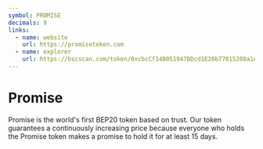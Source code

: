 ```yaml
---
symbol: PROMISE
decimals: 9
links:
  - name: website
    url: https://promisetoken.com
  - name: explorer
    url: https://bscscan.com/token/0xcbcCf14B051947BDcd1E20b77015208a1AD5EA25
---
```


# Promise

Promise is the world's first BEP20 token based on trust. Our token guarantees a continuously increasing price because everyone who holds the Promise token makes a promise to hold it for at least 15 days.
